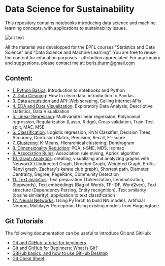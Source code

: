 # Data Science for Sustainability

This repository contains notebooks introducing data science and machine learning concepts, with applications to sustainability issues.

![alt text](https://i.imgflip.com/80d83h.jpg)

All the material was developped for the EPFL courses "Statistics and Data Science" and "Data Science and Machine Learning".
You are free to reuse the content for education purposes - attribution appreciated.
For any inquiry and suggestions, please contact me at: boris.thurm@gmail.com


## Content:
- [1. Python Basics](/01_Python-Basics): Introduction to notebooks and Python
- [2. Data Cleaning](/02_Data-Cleaning): How to clean data, introduction to Pandas
- [3. Data acquisition and API](/03_Data_acquisition_API): Web scraping, Calling Internet APIs
- [4. EDA and Data Visualization](/04_EDA-Visualization): Exploratory Data Analysis, Descriptive statistics, Data Visualization
- [5. Linear Regression](/05_Regression): Multivariate linear regression, Polynomial regression, Regularization (Lasso, Ridge), Cross validation, Train-Test split, MAE, MSE
- [6. Classification](/06_Classification): Logistic regression, KNN Classifier, Decision Trees, Accuracy, Confusion Matrix, Precision, Recall, F1-score
- [7. Clustering](/07_Clustering): K-Means, Hierarchical clustering, Dendrogram
- [8. Dimensionality Reduction](/08_Dimensionality-Reduction): PCA, t-SNE, MDS, Isomap
- [9. Association Rules](/09_Association-Rules): Association rule mining, Apriori algorithm
- [10. Graph Analytics](/10_Graph-Analytics): creating, visualizing and analyzing graphs with NetworkX (Undirected Graph, Directed Graph, Weighted Graph, Erdős–Rényi graph, Zachary's karate club graph), Shortest path, Diameter, Centrality, Degree, PageRank, Community Detection 
- [11. Text analytics](/11_Text-analytics): Text preparation (Tokenization, Lemmatization, Stopwords), Text embeddings (Bag of Words, TF-IDF, Word2vec), Text structure (Dependency Parsing, Entity recognition), Text similarity (cosine similarity), application to text classification
- [12. Neural Networks](/12_Neural-Nets): Using PyTorch to build NN models, Artificial Neuron, Multilayer Perceptron, Using existing models from Huggingface.


## Git Tutorials
The following documentation can be useful to introduce Git and GitHub:
- [Git and GitHub tutorial for beginners](https://www.youtube.com/playlist?list=PL4cUxeGkcC9goXbgTDQ0n_4TBzOO0ocPR)
- [Git and GitHub for Beginners: What is Git?](https://www.youtube.com/watch?v=fJtyf62yAb8)
- [GitHub basics, and how to use GitHub Desktop](https://www.youtube.com/watch?v=GqNAD4XoZ6k)
- [Git Cheat Sheet](https://education.github.com/git-cheat-sheet-education.pdf)
